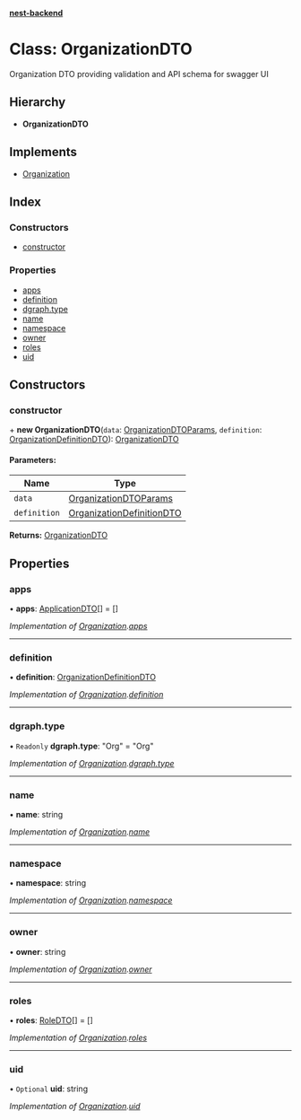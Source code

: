 **[nest-backend](../README.md)**

# Class: OrganizationDTO

Organization DTO providing validation and API schema for swagger UI

## Hierarchy

* **OrganizationDTO**

## Implements

* [Organization](../interfaces/organization.md)

## Index

### Constructors

* [constructor](organizationdto.md#constructor)

### Properties

* [apps](organizationdto.md#apps)
* [definition](organizationdto.md#definition)
* [dgraph.type](organizationdto.md#dgraph.type)
* [name](organizationdto.md#name)
* [namespace](organizationdto.md#namespace)
* [owner](organizationdto.md#owner)
* [roles](organizationdto.md#roles)
* [uid](organizationdto.md#uid)

## Constructors

### constructor

\+ **new OrganizationDTO**(`data`: [OrganizationDTOParams](../interfaces/organizationdtoparams.md), `definition`: [OrganizationDefinitionDTO](organizationdefinitiondto.md)): [OrganizationDTO](organizationdto.md)

#### Parameters:

Name | Type |
------ | ------ |
`data` | [OrganizationDTOParams](../interfaces/organizationdtoparams.md) |
`definition` | [OrganizationDefinitionDTO](organizationdefinitiondto.md) |

**Returns:** [OrganizationDTO](organizationdto.md)

## Properties

### apps

•  **apps**: [ApplicationDTO](applicationdto.md)[] = []

*Implementation of [Organization](../interfaces/organization.md).[apps](../interfaces/organization.md#apps)*

___

### definition

•  **definition**: [OrganizationDefinitionDTO](organizationdefinitiondto.md)

*Implementation of [Organization](../interfaces/organization.md).[definition](../interfaces/organization.md#definition)*

___

### dgraph.type

• `Readonly` **dgraph.type**: \"Org\" = "Org"

*Implementation of [Organization](../interfaces/organization.md).[dgraph.type](../interfaces/organization.md#dgraph.type)*

___

### name

•  **name**: string

*Implementation of [Organization](../interfaces/organization.md).[name](../interfaces/organization.md#name)*

___

### namespace

•  **namespace**: string

*Implementation of [Organization](../interfaces/organization.md).[namespace](../interfaces/organization.md#namespace)*

___

### owner

•  **owner**: string

*Implementation of [Organization](../interfaces/organization.md).[owner](../interfaces/organization.md#owner)*

___

### roles

•  **roles**: [RoleDTO](roledto.md)[] = []

*Implementation of [Organization](../interfaces/organization.md).[roles](../interfaces/organization.md#roles)*

___

### uid

• `Optional` **uid**: string

*Implementation of [Organization](../interfaces/organization.md).[uid](../interfaces/organization.md#uid)*
